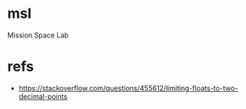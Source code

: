 # msl

Mission Space Lab

# refs

- https://stackoverflow.com/questions/455612/limiting-floats-to-two-decimal-points
